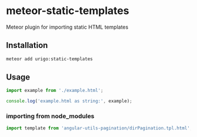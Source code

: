 # meteor-static-templates

Meteor plugin for importing static HTML templates

## Installation

```bash
meteor add urigo:static-templates
```

## Usage

```js
import example from './example.html';

console.log('example.html as string:', example);
```

### importing from node_modules
```js
import template from 'angular-utils-pagination/dirPagination.tpl.html';
```

